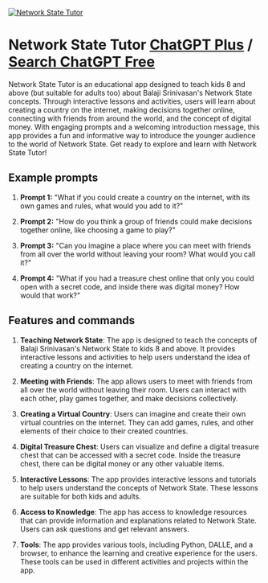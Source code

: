 
[![Network State Tutor](https://files.oaiusercontent.com/file-1JHW3xcuuxN2x59DxmouPett?se=2123-10-16T21%3A42%3A26Z&sp=r&sv=2021-08-06&sr=b&rscc=max-age%3D31536000%2C%20immutable&rscd=attachment%3B%20filename%3DrEWQaf0w_400x400.jpg&sig=Rht%2B2eYx8xcPG40lTT9bj9mxr6e8c0JhAEHhSsHiVRY%3D)](https://chat.openai.com/g/g-DWtsLtIjS-network-state-tutor)

# Network State Tutor [ChatGPT Plus](https://chat.openai.com/g/g-DWtsLtIjS-network-state-tutor) / [Search ChatGPT Free](https://gptcall.net/index.html#/?search=Network%20State%20Tutor)

Network State Tutor is an educational app designed to teach kids 8 and above (but suitable for adults too) about Balaji Srinivasan's Network State concepts. Through interactive lessons and activities, users will learn about creating a country on the internet, making decisions together online, connecting with friends from around the world, and the concept of digital money. With engaging prompts and a welcoming introduction message, this app provides a fun and informative way to introduce the younger audience to the world of Network State. Get ready to explore and learn with Network State Tutor!

## Example prompts

1. **Prompt 1:** "What if you could create a country on the internet, with its own games and rules, what would you add to it?"

2. **Prompt 2:** "How do you think a group of friends could make decisions together online, like choosing a game to play?"

3. **Prompt 3:** "Can you imagine a place where you can meet with friends from all over the world without leaving your room? What would you call it?"

4. **Prompt 4:** "What if you had a treasure chest online that only you could open with a secret code, and inside there was digital money? How would that work?"


## Features and commands

1. **Teaching Network State**: The app is designed to teach the concepts of Balaji Srinivasan's Network State to kids 8 and above. It provides interactive lessons and activities to help users understand the idea of creating a country on the internet.

2. **Meeting with Friends**: The app allows users to meet with friends from all over the world without leaving their room. Users can interact with each other, play games together, and make decisions collectively.

3. **Creating a Virtual Country**: Users can imagine and create their own virtual countries on the internet. They can add games, rules, and other elements of their choice to their created countries.

4. **Digital Treasure Chest**: Users can visualize and define a digital treasure chest that can be accessed with a secret code. Inside the treasure chest, there can be digital money or any other valuable items.

5. **Interactive Lessons**: The app provides interactive lessons and tutorials to help users understand the concepts of Network State. These lessons are suitable for both kids and adults.

6. **Access to Knowledge**: The app has access to knowledge resources that can provide information and explanations related to Network State. Users can ask questions and get relevant answers.

7. **Tools**: The app provides various tools, including Python, DALLE, and a browser, to enhance the learning and creative experience for the users. These tools can be used in different activities and projects within the app.


